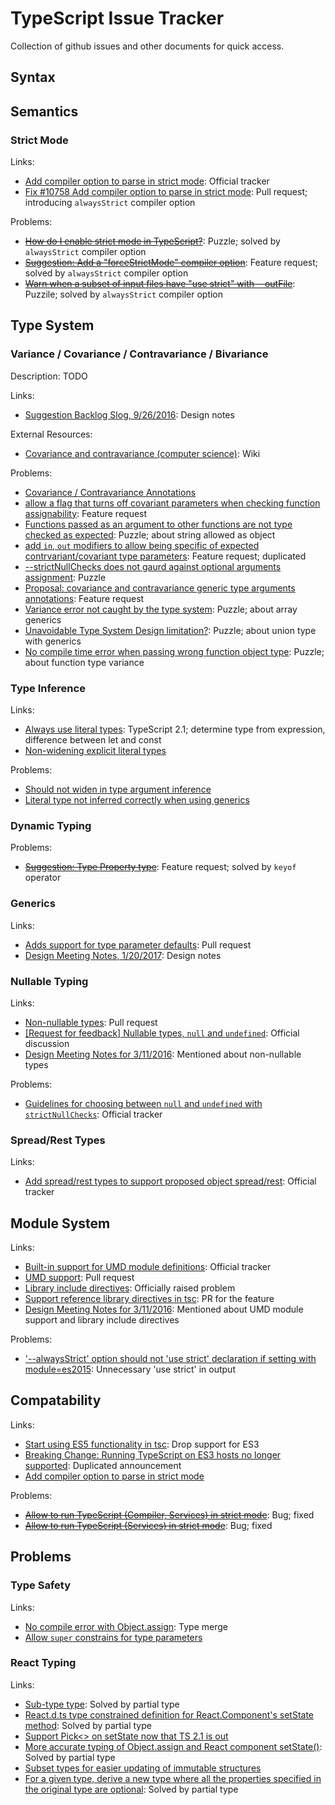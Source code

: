 # TypeScript Issue Tracker

Collection of github issues and other documents for quick access.

## Syntax

## Semantics

### Strict Mode

Links:

+ [Add compiler option to parse in strict mode](https://github.com/Microsoft/TypeScript/issues/10758): Official tracker
+ [Fix #10758 Add compiler option to parse in strict mode](https://github.com/Microsoft/TypeScript/pull/11473): Pull request; introducing `alwaysStrict` compiler option

Problems:

+ ~~[How do I enable strict mode in TypeScript?](https://github.com/Microsoft/TypeScript/issues/4270)~~: Puzzle; solved by `alwaysStrict` compiler option
+ ~~[Suggestion: Add a "forceStrictMode" compiler option](https://github.com/Microsoft/TypeScript/issues/7209)~~: Feature request; solved by `alwaysStrict` compiler option
+ ~~[Warn when a subset of input files have "use strict" with --outFile](https://github.com/Microsoft/TypeScript/issues/11464)~~: Puzzile; solved by `alwaysStrict` compiler option


## Type System

### Variance / Covariance / Contravariance / Bivariance

Description: TODO

Links:

+ [Suggestion Backlog Slog, 9/26/2016](https://github.com/Microsoft/TypeScript/issues/11215): Design notes

External Resources:

+ [Covariance and contravariance (computer science)](https://en.wikipedia.org/wiki/Covariance_and_contravariance_(computer_science)): Wiki

Problems:

+ [Covariance / Contravariance Annotations](https://github.com/Microsoft/TypeScript/issues/1394)
+ [allow a flag that turns off covariant parameters when checking function assignability](https://github.com/Microsoft/TypeScript/issues/6102): Feature request
+ [Functions passed as an argument to other functions are not type checked as expected](https://github.com/Microsoft/TypeScript/issues/6333): Puzzle; about string allowed as object
+ [add `in`, `out` modifiers to allow being specific of expected contrvariant/covariant type parameters](https://github.com/Microsoft/TypeScript/issues/8137): Feature request; duplicated
+ [--strictNullChecks does not gaurd against optional arguments assignment](https://github.com/Microsoft/TypeScript/issues/9450): Puzzle
+ [Proposal: covariance and contravariance generic type arguments annotations](https://github.com/Microsoft/TypeScript/issues/10717): Feature request
+ [Variance error not caught by the type system](https://github.com/Microsoft/TypeScript/issues/14524): Puzzle; about array generics
+ [Unavoidable Type System Design limitation?](https://github.com/Microsoft/TypeScript/issues/14656): Puzzle; about union type with generics
+ [No compile time error when passing wrong function object type](https://github.com/Microsoft/TypeScript/issues/14964): Puzzle; about function type variance

### Type Inference

Links:

+ [Always use literal types](https://github.com/Microsoft/TypeScript/pull/10676): TypeScript 2.1; determine type from expression, difference between let and const
+ [Non-widening explicit literal types](https://github.com/Microsoft/TypeScript/pull/11126)

Problems:

+ [Should not widen in type argument inference](https://github.com/Microsoft/TypeScript/issues/1436)
+ [Literal type not inferred correctly when using generics](https://github.com/Microsoft/TypeScript/issues/10685)

### Dynamic Typing

Problems:

+ ~~[Suggestion: Type Property type](https://github.com/Microsoft/TypeScript/issues/1295)~~: Feature request; solved by `keyof` operator

### Generics

Links:

+ [Adds support for type parameter defaults](https://github.com/Microsoft/TypeScript/pull/13487): Pull request
+ [Design Meeting Notes, 1/20/2017](https://github.com/Microsoft/TypeScript/issues/13607): Design notes

### Nullable Typing

Links:

+ [Non-nullable types](https://github.com/Microsoft/TypeScript/pull/7140): Pull request
+ [[Request for feedback] Nullable types, `null` and `undefined`](https://github.com/Microsoft/TypeScript/issues/7426): Official discussion
+ [Design Meeting Notes for 3/11/2016](https://github.com/Microsoft/TypeScript/issues/7488): Mentioned about non-nullable types

Problems:

+ [Guidelines for choosing between `null` and `undefined` with `strictNullChecks`](https://github.com/Microsoft/TypeScript/issues/9653): Official tracker

### Spread/Rest Types

Links:

+ [Add spread/rest types to support proposed object spread/rest](https://github.com/Microsoft/TypeScript/issues/10727): Official tracker

## Module System

Links:

+ [Built-in support for UMD module definitions](https://github.com/Microsoft/TypeScript/issues/7125): Official tracker
+ [UMD support](https://github.com/Microsoft/TypeScript/pull/7264): Pull request
+ [Library include directives](https://github.com/Microsoft/TypeScript/issues/7156): Officially raised problem
+ [Support reference library directives in tsc](https://github.com/Microsoft/TypeScript/pull/7263): PR for the feature
+ [Design Meeting Notes for 3/11/2016](https://github.com/Microsoft/TypeScript/issues/7488): Mentioned about UMD module support and library include directives

Problems:

+ ['--alwaysStrict' option should not 'use strict' declaration if setting with module=es2015](https://github.com/Microsoft/TypeScript/issues/11806): Unnecessary 'use strict' in output

## Compatability

Links:

+ [Start using ES5 functionality in tsc](https://github.com/Microsoft/TypeScript/issues/10125): Drop support for ES3
+ [Breaking Change: Running TypeScript on ES3 hosts no longer supported](https://github.com/Microsoft/TypeScript/issues/10278): Duplicated announcement
+ [Add compiler option to parse in strict mode](https://github.com/Microsoft/TypeScript/issues/10758)

Problems:

+ ~~[Allow to run TypeScript (Compiler, Services) in strict mode](https://github.com/Microsoft/TypeScript/issues/9449)~~: Bug; fixed
+ ~~[Allow to run TypeScript (Services) in strict mode](https://github.com/Microsoft/TypeScript/issues/10755)~~: Bug; fixed


## Problems

### Type Safety

Links:

+ [No compile error with Object.assign](https://github.com/Microsoft/TypeScript/issues/6689): Type merge
+ [Allow `super` constrains for type parameters](https://github.com/Microsoft/TypeScript/issues/7265)

### React Typing

Links: 

+ [Sub-type type](https://github.com/Microsoft/TypeScript/issues/6218): Solved by partial type
+ [React.d.ts type constrained definition for React.Component's setState method](https://github.com/DefinitelyTyped/DefinitelyTyped/issues/7987): Solved by partial type
+ [Support Pick<> on setState now that TS 2.1 is out](https://github.com/DefinitelyTyped/DefinitelyTyped/pull/13155)
+ [More accurate typing of Object.assign and React component setState()](https://github.com/Microsoft/TypeScript/issues/6613): Solved by partial type
+ [Subset types for easier updating of immutable structures](https://github.com/Microsoft/TypeScript/issues/10803)
+ [For a given type, derive a new type where all the properties specified in the original type are optional](https://github.com/Microsoft/TypeScript/issues/7355): Solved by partial type


